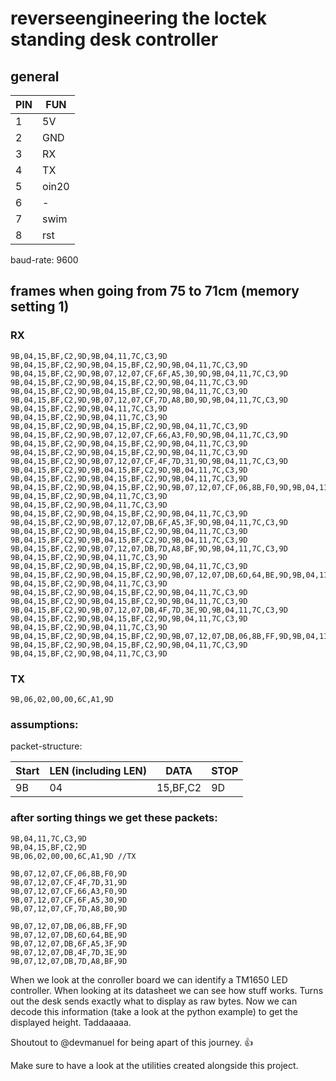 # reverseengineering the loctek standing desk controller

## general

| PIN | FUN |
| --- | --- |
| 1   | 5V   |
| 2   | GND   |
| 3   | RX   |
| 4   | TX   |
| 5   | oin20  |
| 6   | -   |
| 7   | swim   |
| 8   | rst   |

baud-rate: 9600

## frames when going from 75 to 71cm (memory setting 1)
### RX
```
9B,04,15,BF,C2,9D,9B,04,11,7C,C3,9D
9B,04,15,BF,C2,9D,9B,04,15,BF,C2,9D,9B,04,11,7C,C3,9D
9B,04,15,BF,C2,9D,9B,07,12,07,CF,6F,A5,30,9D,9B,04,11,7C,C3,9D
9B,04,15,BF,C2,9D,9B,04,15,BF,C2,9D,9B,04,11,7C,C3,9D
9B,04,15,BF,C2,9D,9B,04,15,BF,C2,9D,9B,04,11,7C,C3,9D
9B,04,15,BF,C2,9D,9B,07,12,07,CF,7D,A8,B0,9D,9B,04,11,7C,C3,9D
9B,04,15,BF,C2,9D,9B,04,11,7C,C3,9D
9B,04,15,BF,C2,9D,9B,04,11,7C,C3,9D
9B,04,15,BF,C2,9D,9B,04,15,BF,C2,9D,9B,04,11,7C,C3,9D
9B,04,15,BF,C2,9D,9B,07,12,07,CF,66,A3,F0,9D,9B,04,11,7C,C3,9D
9B,04,15,BF,C2,9D,9B,04,15,BF,C2,9D,9B,04,11,7C,C3,9D
9B,04,15,BF,C2,9D,9B,04,15,BF,C2,9D,9B,04,11,7C,C3,9D
9B,04,15,BF,C2,9D,9B,07,12,07,CF,4F,7D,31,9D,9B,04,11,7C,C3,9D
9B,04,15,BF,C2,9D,9B,04,15,BF,C2,9D,9B,04,11,7C,C3,9D
9B,04,15,BF,C2,9D,9B,04,15,BF,C2,9D,9B,04,11,7C,C3,9D
9B,04,15,BF,C2,9D,9B,04,15,BF,C2,9D,9B,07,12,07,CF,06,8B,F0,9D,9B,04,11,7C,C3,9D
9B,04,15,BF,C2,9D,9B,04,11,7C,C3,9D
9B,04,15,BF,C2,9D,9B,04,11,7C,C3,9D
9B,04,15,BF,C2,9D,9B,04,15,BF,C2,9D,9B,04,11,7C,C3,9D
9B,04,15,BF,C2,9D,9B,07,12,07,DB,6F,A5,3F,9D,9B,04,11,7C,C3,9D
9B,04,15,BF,C2,9D,9B,04,15,BF,C2,9D,9B,04,11,7C,C3,9D
9B,04,15,BF,C2,9D,9B,04,15,BF,C2,9D,9B,04,11,7C,C3,9D
9B,04,15,BF,C2,9D,9B,07,12,07,DB,7D,A8,BF,9D,9B,04,11,7C,C3,9D
9B,04,15,BF,C2,9D,9B,04,11,7C,C3,9D
9B,04,15,BF,C2,9D,9B,04,15,BF,C2,9D,9B,04,11,7C,C3,9D
9B,04,15,BF,C2,9D,9B,04,15,BF,C2,9D,9B,07,12,07,DB,6D,64,BE,9D,9B,04,11,7C,C3,9D
9B,04,15,BF,C2,9D,9B,04,11,7C,C3,9D
9B,04,15,BF,C2,9D,9B,04,15,BF,C2,9D,9B,04,11,7C,C3,9D
9B,04,15,BF,C2,9D,9B,04,15,BF,C2,9D,9B,04,11,7C,C3,9D
9B,04,15,BF,C2,9D,9B,07,12,07,DB,4F,7D,3E,9D,9B,04,11,7C,C3,9D
9B,04,15,BF,C2,9D,9B,04,15,BF,C2,9D,9B,04,11,7C,C3,9D
9B,04,15,BF,C2,9D,9B,04,11,7C,C3,9D
9B,04,15,BF,C2,9D,9B,04,15,BF,C2,9D,9B,07,12,07,DB,06,8B,FF,9D,9B,04,11,7C,C3,9D
9B,04,15,BF,C2,9D,9B,04,15,BF,C2,9D,9B,04,11,7C,C3,9D
9B,04,15,BF,C2,9D,9B,04,11,7C,C3,9D
````
### TX 
```
9B,06,02,00,00,6C,A1,9D
```


### assumptions:
packet-structure:

| Start | LEN (including LEN) | DATA | STOP |
| --- | --- | --- | --- |
| 9B | 04 | 15,BF,C2 | 9D |

### after sorting things we get these packets:

```
9B,04,11,7C,C3,9D
9B,04,15,BF,C2,9D
9B,06,02,00,00,6C,A1,9D //TX

9B,07,12,07,CF,06,8B,F0,9D
9B,07,12,07,CF,4F,7D,31,9D
9B,07,12,07,CF,66,A3,F0,9D
9B,07,12,07,CF,6F,A5,30,9D
9B,07,12,07,CF,7D,A8,B0,9D

9B,07,12,07,DB,06,8B,FF,9D
9B,07,12,07,DB,6D,64,BE,9D
9B,07,12,07,DB,6F,A5,3F,9D
9B,07,12,07,DB,4F,7D,3E,9D
9B,07,12,07,DB,7D,A8,BF,9D
```
When we look at the conroller board we can
identify a TM1650 LED controller. When looking at its
datasheet we can see how stuff works. Turns out the desk sends exactly
what to display as raw bytes. Now we can decode this information
(take a look at the python example) to get the displayed height.
Taddaaaaa.

Shoutout to @devmanuel for being apart of this journey. 👍

Make sure to have a look at the utilities created alongside this project.
